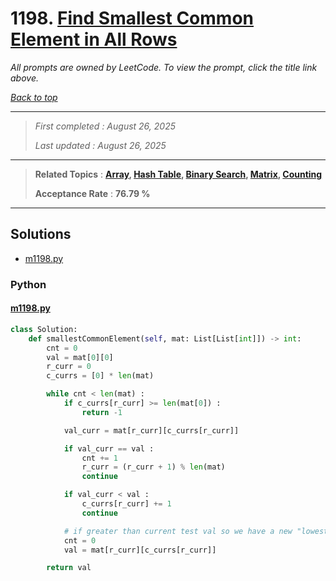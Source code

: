 # 1198. [Find Smallest Common Element in All Rows](<https://leetcode.com/problems/find-smallest-common-element-in-all-rows>)

*All prompts are owned by LeetCode. To view the prompt, click the title link above.*

*[Back to top](<../README.md>)*

------

> *First completed : August 26, 2025*
>
> *Last updated : August 26, 2025*

------

> **Related Topics** : **[Array](<by_topic/Array.md>), [Hash Table](<by_topic/Hash Table.md>), [Binary Search](<by_topic/Binary Search.md>), [Matrix](<by_topic/Matrix.md>), [Counting](<by_topic/Counting.md>)**
>
> **Acceptance Rate** : **76.79 %**

------

## Solutions

- [m1198.py](<../my-submissions/m1198.py>)
### Python
#### [m1198.py](<../my-submissions/m1198.py>)
```Python
class Solution:
    def smallestCommonElement(self, mat: List[List[int]]) -> int:
        cnt = 0
        val = mat[0][0]
        r_curr = 0
        c_currs = [0] * len(mat)

        while cnt < len(mat) :
            if c_currs[r_curr] >= len(mat[0]) : 
                return -1

            val_curr = mat[r_curr][c_currs[r_curr]]

            if val_curr == val :
                cnt += 1
                r_curr = (r_curr + 1) % len(mat)
                continue

            if val_curr < val :
                c_currs[r_curr] += 1
                continue

            # if greater than current test val so we have a new "lowest common" candidate
            cnt = 0
            val = mat[r_curr][c_currs[r_curr]]

        return val
```

